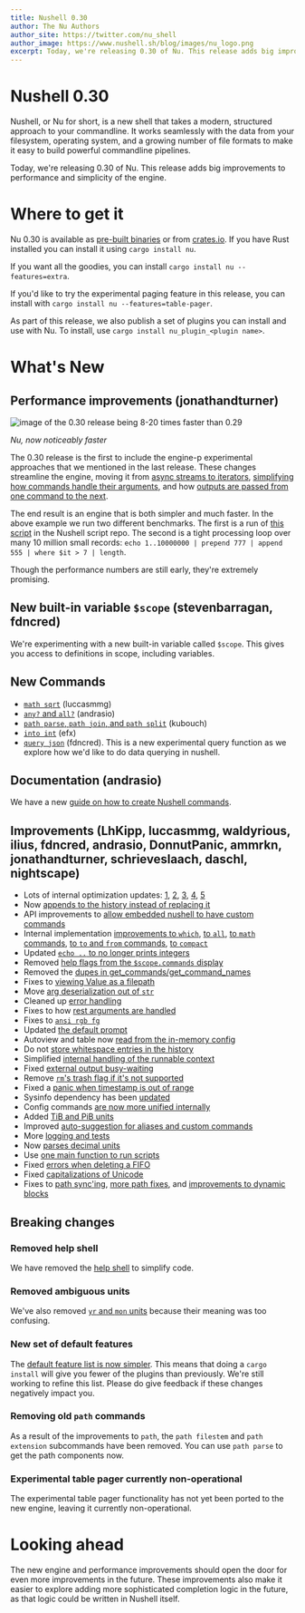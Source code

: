 ```yaml
---
title: Nushell 0.30
author: The Nu Authors
author_site: https://twitter.com/nu_shell
author_image: https://www.nushell.sh/blog/images/nu_logo.png
excerpt: Today, we're releasing 0.30 of Nu. This release adds big improvements to performance and simplicity of the engine.
---
```


# Nushell 0.30

Nushell, or Nu for short, is a new shell that takes a modern, structured approach to your commandline. It works seamlessly with the data from your filesystem, operating system, and a growing number of file formats to make it easy to build powerful commandline pipelines.

Today, we're releasing 0.30 of Nu. This release adds big improvements to performance and simplicity of the engine.

<!-- more -->

# Where to get it

Nu 0.30 is available as [pre-built binaries](https://github.com/nushell/nushell/releases/tag/0.30.0) or from [crates.io](https://crates.io/crates/nu). If you have Rust installed you can install it using `cargo install nu`.

If you want all the goodies, you can install `cargo install nu --features=extra`.

If you'd like to try the experimental paging feature in this release, you can install with `cargo install nu --features=table-pager`.

As part of this release, we also publish a set of plugins you can install and use with Nu. To install, use `cargo install nu_plugin_<plugin name>`.

# What's New

## Performance improvements (jonathandturner)

![image of the 0.30 release being 8-20 times faster than 0.29](../assets/images/0_30_0_speed.png)

_Nu, now noticeably faster_

The 0.30 release is the first to include the engine-p experimental approaches that we mentioned in the last release. These changes streamline the engine, moving it from [async streams to iterators](https://github.com/nushell/nushell/pull/3270), [simplifying how commands handle their arguments](https://github.com/nushell/nushell/pull/3281), and how [outputs are passed from one command to the next](https://github.com/nushell/nushell/pull/3304).

The end result is an engine that is both simpler and much faster. In the above example we run two different benchmarks. The first is a run of [this script](https://github.com/nushell/nu_scripts/blob/main/coloring/gradient.nu) in the Nushell script repo. The second is a tight processing loop over many 10 million small records: `echo 1..10000000 | prepend 777 | append 555 | where $it > 7 | length`.

Though the performance numbers are still early, they're extremely promising.

## New built-in variable `$scope` (stevenbarragan, fdncred)

We're experimenting with a new built-in variable called `$scope`. This gives you access to definitions in scope, including variables.

## New Commands

* [`math sqrt`](https://github.com/nushell/nushell/pull/3239) (luccasmmg)
* [`any?` and `all?`](https://github.com/nushell/nushell/pull/3253) (andrasio)
* [`path parse`, `path join`, and `path split`](https://github.com/nushell/nushell/pull/3256) (kubouch)
* [`into int`](https://github.com/nushell/nushell/pull/3279) (efx)
* [`query json`](https://github.com/nushell/nushell/pull/3327) (fdncred). This is a new experimental query function as we explore how we'd like to do data querying in nushell.

## Documentation (andrasio)

We have a new [guide on how to create Nushell commands](https://github.com/nushell/nushell/pull/3326).

## Improvements (LhKipp, luccasmmg, waldyrious, ilius, fdncred, andrasio, DonnutPanic, ammrkn, jonathandturner, schrieveslaach, daschl, nightscape)

* Lots of internal optimization updates: [1](https://github.com/nushell/nushell/pull/3289), [2](https://github.com/nushell/nushell/pull/3292), [3](https://github.com/nushell/nushell/pull/3300), [4](https://github.com/nushell/nushell/pull/3301), [5](https://github.com/nushell/nushell/pull/3306)
* Now [appends to the history instead of replacing it](https://github.com/nushell/nushell/pull/3314)
* API improvements to [allow embedded nushell to have custom commands](https://github.com/nushell/nushell/pull/3309)
* Internal implementation [improvements to `which`](https://github.com/nushell/nushell/pull/3310), [to `all`](https://github.com/nushell/nushell/pull/3312), [to `math` commands](https://github.com/nushell/nushell/pull/3315), [to `to` and `from` commands](https://github.com/nushell/nushell/pull/3320), [to `compact`](https://github.com/nushell/nushell/pull/3325)
* Updated [`echo ..` to no longer prints integers](https://github.com/nushell/nushell/pull/3322)
* Removed [help flags from the `$scope.commands` display](https://github.com/nushell/nushell/pull/3311)
* Removed the [dupes in get_commands/get_command_names](https://github.com/nushell/nushell/pull/3308)
* Fixes to [viewing Value as a filepath](https://github.com/nushell/nushell/pull/3305)
* Move [arg deserialization out of `str`](https://github.com/nushell/nushell/pull/3294)
* Cleaned up [error handling](https://github.com/nushell/nushell/pull/3297)
* Fixes to how [rest arguments are handled](https://github.com/nushell/nushell/pull/3303)
* Fixes to [`ansi rgb fg`](https://github.com/nushell/nushell/pull/3293)
* Updated [the default prompt](https://github.com/nushell/nushell/pull/3291)
* Autoview and table now [read from the in-memory config](https://github.com/nushell/nushell/pull/3287)
* Do not [store whitespace entries in the history](https://github.com/nushell/nushell/pull/3286)
* Simplified [internal handling of the runnable context](https://github.com/nushell/nushell/pull/3283)
* Fixed [external output busy-waiting](https://github.com/nushell/nushell/pull/3280)
* Remove [`rm`'s trash flag if it's not supported](https://github.com/nushell/nushell/pull/3278)
* Fixed a [panic when timestamp is out of range](https://github.com/nushell/nushell/pull/3271)
* Sysinfo dependency has been [updated](https://github.com/nushell/nushell/pull/3267)
* Config commands [are now more unified internally](https://github.com/nushell/nushell/pull/3265)
* Added [TiB and PiB units](https://github.com/nushell/nushell/pull/3257)
* Improved [auto-suggestion for aliases and custom commands](https://github.com/nushell/nushell/pull/3249)
* More [logging and tests](https://github.com/nushell/nushell/pull/3247)
* Now [parses decimal units](https://github.com/nushell/nushell/pull/3243)
* Use [one main function to run scripts](https://github.com/nushell/nushell/pull/3242)
* Fixed [errors when deleting a FIFO](https://github.com/nushell/nushell/pull/3235)
* Fixed [capitalizations of Unicode](https://github.com/nushell/nushell/pull/3234)
* Fixes to [path sync'ing](https://github.com/nushell/nushell/pull/3335), [more path fixes](https://github.com/nushell/nushell/pull/3336), and [improvements to dynamic blocks](https://github.com/nushell/nushell/pull/3339)


## Breaking changes

### Removed help shell

We have removed the [help shell](https://github.com/nushell/nushell/pull/3258) to simplify code.

### Removed ambiguous units

We've also removed [`yr` and `mon` units](https://github.com/nushell/nushell/pull/3262) because their meaning was too confusing.

### New set of default features

The [default feature list is now simpler](https://github.com/nushell/nushell/pull/3288). This means that doing a `cargo install` will give you fewer of the plugins than previously. We're still working to refine this list. Please do give feedback if these changes negatively impact you.

### Removing old `path` commands
As a result of the improvements to `path`, the `path filestem` and `path extension` subcommands have been removed. You can use `path parse` to get the path components now.

### Experimental table pager currently non-operational

The experimental table pager functionality has not yet been ported to the new engine, leaving it currently non-operational.

# Looking ahead

The new engine and performance improvements should open the door for even more improvements in the future. These improvements also make it easier to explore adding more sophisticated completion logic in the future, as that logic could be written in Nushell itself.